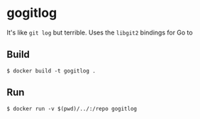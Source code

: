 # gogitlog

It's like `git log` but terrible. Uses the `libgit2` bindings for Go to

## Build

```command
$ docker build -t gogitlog .
```

## Run

```command
$ docker run -v $(pwd)/../:/repo gogitlog
```

